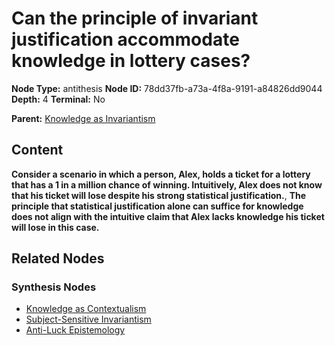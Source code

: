 # Can the principle of invariant justification accommodate knowledge in lottery cases?

**Node Type:** antithesis
**Node ID:** 78dd37fb-a73a-4f8a-9191-a84826dd9044
**Depth:** 4
**Terminal:** No

**Parent:** [Knowledge as Invariantism](knowledge-as-invariantism-synthesis-bcfc9709-d0ad-4f1b-aef3-c923a5c9eb10.md)

## Content

**Consider a scenario in which a person, Alex, holds a ticket for a lottery that has a 1 in a million chance of winning. Intuitively, Alex does not know that his ticket will lose despite his strong statistical justification.**, **The principle that statistical justification alone can suffice for knowledge does not align with the intuitive claim that Alex lacks knowledge his ticket will lose in this case.**

## Related Nodes

### Synthesis Nodes

- [Knowledge as Contextualism](knowledge-as-contextualism-synthesis-8aec0c61-7007-482d-a047-156e7c4c8425.md)
- [Subject-Sensitive Invariantism](subject-sensitive-invariantism-synthesis-09b9fc50-8cfe-4730-87b5-1ac6229e0dcd.md)
- [Anti-Luck Epistemology](anti-luck-epistemology-synthesis-6f777194-8dc1-4b18-8d30-3f3884fb25be.md)
